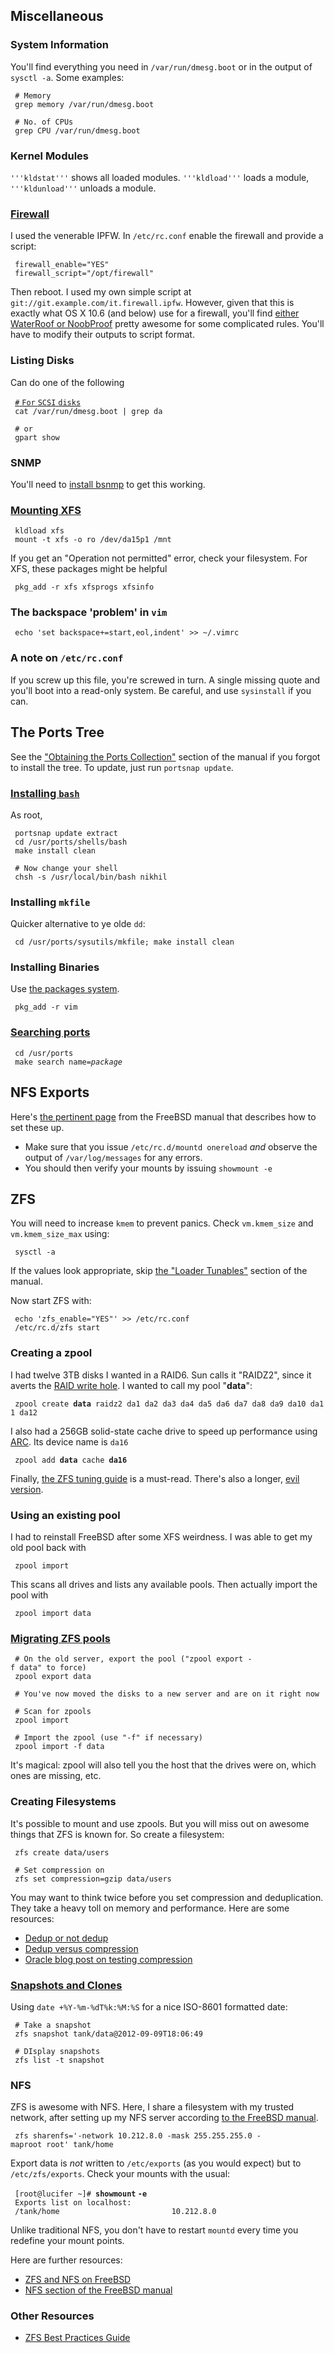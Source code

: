 Miscellaneous
-------------

### System Information

You'll find everything you need in `/var/run/dmesg.boot` or in the
output of `sysctl -a`. Some examples:

` # Memory`  
` grep memory /var/run/dmesg.boot`  
` `  
` # No. of CPUs`  
` grep CPU /var/run/dmesg.boot`

### Kernel Modules

`'''kldstat'''` shows all loaded modules. `'''kldload'''` loads a
module, `'''kldunload'''` unloads a module.

### [Firewall](http://www.freebsd.org/doc/en_US.ISO8859-1/books/handbook/firewalls-ipfw.html)

I used the venerable IPFW. In `/etc/rc.conf` enable the firewall and
provide a script:

` firewall_enable="YES"`  
` firewall_script="/opt/firewall"`

Then reboot. I used my own simple script at
`git://git.example.com/it.firewall.ipfw`. However, given that this is
exactly what OS X 10.6 (and below) use for a firewall, you'll find
[either WaterRoof or NoobProof](http://www.hanynet.com/comparison.html)
pretty awesome for some complicated rules. You'll have to modify their
outputs to script format.

### Listing Disks

Can do one of the following

` `[`#` `For` `SCSI`
`disks`](http://www.freebsd.org/doc/handbook/disks-naming.html)  
` cat /var/run/dmesg.boot | grep da `  
` `  
` # or`  
` gpart show`

### SNMP

You'll need to [install
bsnmp](http://community.zenoss.org/docs/DOC-9132) to get this working.

### [Mounting XFS](http://www.freebsd.org/doc/handbook/filesystems-linux.html)

` kldload xfs`  
` mount -t xfs -o ro /dev/da15p1 /mnt`

If you get an "Operation not permitted" error, check your filesystem.
For XFS, these packages might be helpful

` pkg_add -r xfs xfsprogs xfsinfo`

### The backspace 'problem' in `vim`

` echo 'set backspace+=start,eol,indent' >> ~/.vimrc`

### A note on `/etc/rc.conf`

If you screw up this file, you're screwed in turn. A single missing
quote and you'll boot into a read-only system. Be careful, and use
`sysinstall` if you can.

The Ports Tree
--------------

See the ["Obtaining the Ports
Collection"](http://www.freebsd.org/doc/handbook/ports-using.html)
section of the manual if you forgot to install the tree. To update, just
run `portsnap update`.

### [Installing `bash`](http://www.cyberciti.biz/faq/freebsd-bash-installation/)

As root,

` portsnap update extract`  
` cd /usr/ports/shells/bash`  
` make install clean`  
` `  
` # Now change your shell`  
` chsh -s /usr/local/bin/bash nikhil`

### Installing `mkfile`

Quicker alternative to ye olde `dd`:

` cd /usr/ports/sysutils/mkfile; make install clean`

### Installing Binaries

Use [the packages
system](http://www.freebsd.org/doc/en_US.ISO8859-1/books/handbook/packages-using.html).

` pkg_add -r vim`

### [Searching ports](http://www.freebsd.org/ports/searching.html)

` cd /usr/ports`  
` make search name=`*`package`*

NFS Exports
-----------

Here's [the pertinent
page](http://www.freebsd.org/doc/handbook/network-nfs.html) from the
FreeBSD manual that describes how to set these up.

-   Make sure that you issue `/etc/rc.d/mountd onereload` *and* observe
    the output of `/var/log/messages` for any errors.
-   You should then verify your mounts by issuing `showmount -e`

ZFS
---

You will need to increase `kmem` to prevent panics. Check `vm.kmem_size`
and `vm.kmem_size_max` using:

` sysctl -a`

If the values look appropriate, skip [the "Loader
Tunables"](http://www.freebsd.org/doc/handbook/filesystems-zfs.html#AEN27881)
section of the manual.

Now start ZFS with:

` echo 'zfs_enable="YES"' >> /etc/rc.conf`  
` /etc/rc.d/zfs start`

### Creating a zpool

I had twelve 3TB disks I wanted in a RAID6. Sun calls it "RAIDZ2", since
it averts the [RAID write
hole](http://en.wikipedia.org/wiki/RAID_5_write_hole). I wanted to call
my pool "**data**":

` zpool create `**`data`**` raidz2 da1 da2 da3 da4 da5 da6 da7 da8 da9 da10 da11 da12`

I also had a 256GB solid-state cache drive to speed up performance using
[ARC](http://en.wikipedia.org/wiki/Adaptive_replacement_cache). Its
device name is `da16`

` zpool add `**`data`**` cache `**`da16`**

Finally, [the ZFS tuning guide](http://wiki.freebsd.org/ZFSTuningGuide)
is a must-read. There's also a longer, [evil
version](http://www.solarisinternals.com/wiki/index.php/ZFS_Evil_Tuning_Guide).

### Using an existing pool

I had to reinstall FreeBSD after some XFS weirdness. I was able to get
my old pool back with

` zpool import`

This scans all drives and lists any available pools. Then actually
import the pool with

` zpool import data`

### [Migrating ZFS pools](http://docs.oracle.com/cd/E19963-01/html/821-1448/gbchy.html)

` # On the old server, export the pool ("zpool export -f data" to force)`  
` zpool export data`  
` `  
` # You've now moved the disks to a new server and are on it right now`  
` `  
` # Scan for zpools`  
` zpool import`  
` `  
` # Import the zpool (use "-f" if necessary)`  
` zpool import -f data`

It's magical: zpool will also tell you the host that the drives were on,
which ones are missing, etc.

### Creating Filesystems

It's possible to mount and use zpools. But you will miss out on awesome
things that ZFS is known for. So create a filesystem:

` zfs create data/users`  
  
` # Set compression on`  
` zfs set compression=gzip data/users`

You may want to think twice before you set compression and
deduplication. They take a heavy toll on memory and performance. Here
are some resources:

-   [Dedup or not
    dedup](http://constantin.glez.de/blog/2011/07/zfs-dedupe-or-not-dedupe)
-   [Dedup versus
    compression](http://www.edugeek.net/forums/nix/49844-zfs-deduplication-dedup-vs-compression.html)
-   [Oracle blog post on testing
    compression](https://blogs.oracle.com/observatory/entry/zfs_compression_a_win_win)

### [Snapshots and Clones](http://blog.allanglesit.com/2011/04/zfs-snapshot-management/)

Using `date +%Y-%m-%dT%k:%M:%S` for a nice ISO-8601 formatted date:

` # Take a snapshot`  
` zfs snapshot tank/data@2012-09-09T18:06:49`  
  
` # DIsplay snapshots`  
` zfs list -t snapshot`

### NFS

ZFS is awesome with NFS. Here, I share a filesystem with my trusted
network, after setting up my NFS server according [to the FreeBSD
manual](http://www.freebsd.org/doc/en_US.ISO8859-1/books/handbook/network-nfs.html).

` zfs sharenfs='-network 10.212.8.0 -mask 255.255.255.0 -maproot root' tank/home`

Export data is *not* written to `/etc/exports` (as you would expect) but
to `/etc/zfs/exports`. Check your mounts with the usual:

` [root@lucifer ~]# `**`showmount` `-e`**  
` Exports list on localhost:`  
` /tank/home                         10.212.8.0`

Unlike traditional NFS, you don't have to restart `mountd` every time
you redefine your mount points.

Here are further resources:

-   [ZFS and NFS on
    FreeBSD](http://misc.allbsd.de/Vortrag/EuroBSDCon_2007//Pawel_Jakub_Dawidek/eurobsdcon07_zfs.pdf)
-   [NFS section of the FreeBSD
    manual](http://www.freebsd.org/doc/en_US.ISO8859-1/books/handbook/network-nfs.html)

### Other Resources

-   [ZFS Best Practices
    Guide](http://www.solarisinternals.com/wiki/index.php/ZFS_Best_Practices_Guide)
